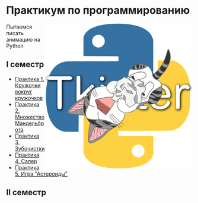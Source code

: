 # Практикум по программированию
<img src="https://github.com/Cat-in-box/FA/blob/png/git%20pract_anim_python.png" align="right" width=400 height=389/>

Пытаемся писать анимацию на Python

## I семестр
* [Практика 1. Кружочки вокруг кружочков](https://github.com/Cat-in-box/FA/blob/master/2%20%D0%BA%D1%83%D1%80%D1%81/%D0%9F%D1%80%D0%B0%D0%BA%D1%82%D0%B8%D0%BA%D1%83%D0%BC%20%D0%BF%D0%BE%20%D0%BF%D1%80%D0%BE%D0%B3%D1%80%D0%B0%D0%BC%D0%BC%D0%B8%D1%80%D0%BE%D0%B2%D0%B0%D0%BD%D0%B8%D1%8E%20(Python)/Pract%202Y%201.py)
* [Практика 2. Множество Мандельброта](https://github.com/Cat-in-box/FA/blob/master/2%20%D0%BA%D1%83%D1%80%D1%81/%D0%9F%D1%80%D0%B0%D0%BA%D1%82%D0%B8%D0%BA%D1%83%D0%BC%20%D0%BF%D0%BE%20%D0%BF%D1%80%D0%BE%D0%B3%D1%80%D0%B0%D0%BC%D0%BC%D0%B8%D1%80%D0%BE%D0%B2%D0%B0%D0%BD%D0%B8%D1%8E%20(Python)/Pract%202Y%202.py)
* [Практика 3. Зубочистки](https://github.com/Cat-in-box/FA/tree/master/2%20%D0%BA%D1%83%D1%80%D1%81/%D0%9F%D1%80%D0%B0%D0%BA%D1%82%D0%B8%D0%BA%D1%83%D0%BC%20%D0%BF%D0%BE%20%D0%BF%D1%80%D0%BE%D0%B3%D1%80%D0%B0%D0%BC%D0%BC%D0%B8%D1%80%D0%BE%D0%B2%D0%B0%D0%BD%D0%B8%D1%8E%20(Python)/Pract%202Y%203)
* [Практика 4. Сапер](https://github.com/Cat-in-box/Cats-in-FA/tree/main/Python/pract4)
* [Практика 5. Игра "Астероиды"](https://github.com/Cat-in-box/Cats-in-FA/tree/main/Python/pract5)

## II семестр
